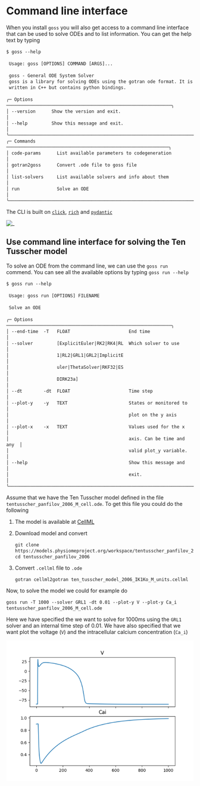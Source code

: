 # Command line interface

When you install `goss` you will also get access to a command line interface that can be used to solve ODEs and to list information. You can get the help text by typing
```
$ goss --help

 Usage: goss [OPTIONS] COMMAND [ARGS]...

 goss - General ODE System Solver
 goss is a library for solving ODEs using the gotran ode format. It is
 written in C++ but contains python bindings.

╭─ Options ──────────────────────────────────────────────────────────────╮
│ --version      Show the version and exit.                              │
│ --help         Show this message and exit.                             │
╰────────────────────────────────────────────────────────────────────────╯
╭─ Commands ─────────────────────────────────────────────────────────────╮
│ code-params      List available parameters to codegeneration           │
│ gotran2goss      Convert .ode file to goss file                        │
│ list-solvers     List available solvers and info about them            │
│ run              Solve an ODE                                          │
╰────────────────────────────────────────────────────────────────────────╯
```

The CLI is built on [`click`](https://click.palletsprojects.com), [`rich`](https://github.com/Textualize/rich) and [`pydantic`](https://pydantic-docs.helpmanual.io)


![_](_static/cli.gif)


## Use command line interface for solving the Ten Tusscher model

To solve an ODE from the command line, we can use the `goss run` commend. You can see all the available options by typing `goss run --help`
```
$ goss run --help

 Usage: goss run [OPTIONS] FILENAME

 Solve an ODE

╭─ Options ──────────────────────────────────────────────────────────────╮
│ --end-time  -T   FLOAT                      End time                   │
│ --solver         [ExplicitEuler|RK2|RK4|RL  Which solver to use        │
│                  1|RL2|GRL1|GRL2|ImplicitE                             │
│                  uler|ThetaSolver|RKF32|ES                             │
│                  DIRK23a]                                              │
│ --dt        -dt  FLOAT                      Time step                  │
│ --plot-y    -y   TEXT                       States or monitored to     │
│                                             plot on the y axis         │
│ --plot-x    -x   TEXT                       Values used for the x      │
│                                             axis. Can be time and any  │
│                                             valid plot_y variable.     │
│ --help                                      Show this message and      │
│                                             exit.                      │
╰────────────────────────────────────────────────────────────────────────╯
```

Assume that we have the Ten Tusscher model defined in the file `tentusscher_panfilov_2006_M_cell.ode`. To get this file you could do the following


1. The model is available at [CellML](https://models.physiomeproject.org/workspace/tentusscher_panfilov_2006)

2. Download model and convert
   ```
   git clone https://models.physiomeproject.org/workspace/tentusscher_panfilov_2006
   cd tentusscher_panfilov_2006
   ```

3. Convert `.cellml` file to `.ode`
   ```
   gotran cellml2gotran ten_tusscher_model_2006_IK1Ko_M_units.cellml
   ```


Now, to solve the model we could for example do

```
goss run -T 1000 --solver GRL1 -dt 0.01 --plot-y V --plot-y Ca_i tentusscher_panfilov_2006_M_cell.ode
```
Here we have specified the we want to solve for 1000ms using the `GRL1` solver and an internal time step of 0.01. We have also specified that we want plot the voltage (`V`) and the intracellular calcium concentration (`Ca_i`)

![_](_static/tentusscher.png)
